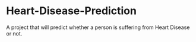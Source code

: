 # Heart-Disease-Prediction
A project that will predict whether a person is suffering from Heart Disease or not.

